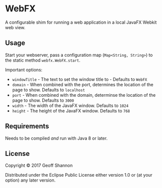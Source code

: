 # WebFX

A configurable shim for running a web application in a local JavaFX
Webkit web view.

## Usage

Start your webserver, pass a configuration map (`Map<String, String>`)
to the static method `webfx.WebFX.start`.

Important options:

- `windowTitle` - The text to set the window title to - Defaults to `WebFX`
- `domain` - When combined with the port, determines the location of the
  page to show. Defaults to `localhost`
- `port` - When combined with the domain, determinse the location of
  the page to show. Defaults to `3000`
- `width` - The width of the JavaFX window. Defaults to `1024`
- `height` - The height of the JavaFX window. Defaults to `768`

## Requirements

Needs to be compiled _and_ run with Java 8 or later.

## License

Copyright © 2017 Geoff Shannon

Distributed under the Eclipse Public License either version 1.0 or (at
your option) any later version.
